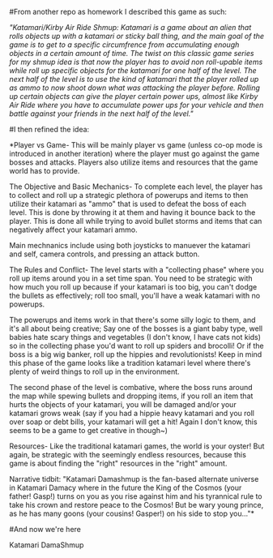 #From another repo as homework I described this game as such:

*"Katamari/Kirby Air Ride Shmup: Katamari is a game about an alien that rolls objects up with a katamari or sticky ball thing, and the main goal of the game is to get to a specific circumfrence from accumulating enough objects in a certain amount of time. The twist on this classic game series for my shmup idea is that now the player has to avoid non roll-upable items while roll up specific objects for the katamari for one half of the level. The next half of the level is to use the kind of katamari that the player rolled up as ammo to now shoot down what was attacking the player before. Rolling up certain objects can give the player certain power ups, almost like Kirby Air Ride where you have to accumulate power ups for your vehicle and then battle against your friends in the next half of the level."*


#I then refined the idea:

*Player vs Game- This will be mainly player vs game (unless co-op mode is introduced in another iteration) where the player must go against the game bosses and attacks. Players also utilize items and resources that the game world has to provide.

The Objective and Basic Mechanics- To complete each level, the player has to collect and roll up a strategic plethora of powerups and items to then utilize their katamari as "ammo" that is used to defeat the boss of each level. This is done by throwing it at them and having it bounce back to the player. This is done all while trying to avoid bullet storms and items that can negatively affect your katamari ammo.

Main mechnanics include using both joysticks to manuever the katamari and self, camera controls, and pressing an attack button.

The Rules and Conflict- The level starts with a "collecting phase" where you roll up items around you in a set time span. You need to be strategic with how much you roll up because if your katamari is too big, you can't dodge the bullets as effectively; roll too small, you'll have a weak katamari with no powerups.

The powerups and items work in that there's some silly logic to them, and it's all about being creative; Say one of the bosses is a giant baby type, well babies hate scary things and vegetables (I don't know, I have cats not kids) so in the collecting phase you'd want to roll up spiders and brocolli! Or if the boss is a big wig banker, roll up the hippies and revolutionists! Keep in mind this phase of the game looks like a tradition katamari level where there's plenty of weird things to roll up in the environment.

The second phase of the level is combative, where the boss runs around the map while spewing bullets and dropping items, if you roll an item that hurts the objects of your katamari, you will be damaged and/or your katamari grows weak (say if you had a hippie heavy katamari and you roll over soap or debt bills, your katamari will get a hit! Again I don't know, this seems to be a game to get creative in though~)

Resources- Like the traditional katamari games, the world is your oyster! But again, be strategic with the seemingly endless resources, because this game is about finding the "right" resources in the "right" amount.

Narrative tidbit: "Katamari Damashmup is the fan-based alternate universe in Katamari Damacy where in the future the King of the Cosmos (your father! Gasp!) turns on you as you rise against him and his tyrannical rule to take his crown and restore peace to the Cosmos! But be wary young prince, as he has many goons (your cousins! Gasper!) on his side to stop you..."*

#And now we're here

Katamari DamaShmup
